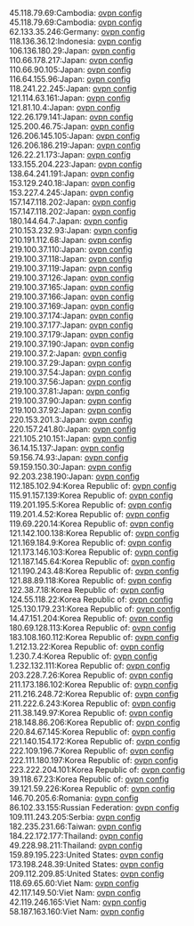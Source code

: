 45.118.79.69:Cambodia: [ovpn config](vpn/45_118_79_69.ovpn)  
45.118.79.69:Cambodia: [ovpn config](vpn/45_118_79_69.ovpn)  
62.133.35.246:Germany: [ovpn config](vpn/62_133_35_246.ovpn)  
118.136.36.12:Indonesia: [ovpn config](vpn/118_136_36_12.ovpn)  
106.136.180.29:Japan: [ovpn config](vpn/106_136_180_29.ovpn)  
110.66.178.217:Japan: [ovpn config](vpn/110_66_178_217.ovpn)  
110.66.90.105:Japan: [ovpn config](vpn/110_66_90_105.ovpn)  
116.64.155.96:Japan: [ovpn config](vpn/116_64_155_96.ovpn)  
118.241.22.245:Japan: [ovpn config](vpn/118_241_22_245.ovpn)  
121.114.63.161:Japan: [ovpn config](vpn/121_114_63_161.ovpn)  
121.81.10.4:Japan: [ovpn config](vpn/121_81_10_4.ovpn)  
122.26.179.141:Japan: [ovpn config](vpn/122_26_179_141.ovpn)  
125.200.46.75:Japan: [ovpn config](vpn/125_200_46_75.ovpn)  
126.206.145.105:Japan: [ovpn config](vpn/126_206_145_105.ovpn)  
126.206.186.219:Japan: [ovpn config](vpn/126_206_186_219.ovpn)  
126.22.21.173:Japan: [ovpn config](vpn/126_22_21_173.ovpn)  
133.155.204.223:Japan: [ovpn config](vpn/133_155_204_223.ovpn)  
138.64.241.191:Japan: [ovpn config](vpn/138_64_241_191.ovpn)  
153.129.240.18:Japan: [ovpn config](vpn/153_129_240_18.ovpn)  
153.227.4.245:Japan: [ovpn config](vpn/153_227_4_245.ovpn)  
157.147.118.202:Japan: [ovpn config](vpn/157_147_118_202.ovpn)  
157.147.118.202:Japan: [ovpn config](vpn/157_147_118_202.ovpn)  
180.144.64.7:Japan: [ovpn config](vpn/180_144_64_7.ovpn)  
210.153.232.93:Japan: [ovpn config](vpn/210_153_232_93.ovpn)  
210.191.112.68:Japan: [ovpn config](vpn/210_191_112_68.ovpn)  
219.100.37.110:Japan: [ovpn config](vpn/219_100_37_110.ovpn)  
219.100.37.118:Japan: [ovpn config](vpn/219_100_37_118.ovpn)  
219.100.37.119:Japan: [ovpn config](vpn/219_100_37_119.ovpn)  
219.100.37.126:Japan: [ovpn config](vpn/219_100_37_126.ovpn)  
219.100.37.165:Japan: [ovpn config](vpn/219_100_37_165.ovpn)  
219.100.37.166:Japan: [ovpn config](vpn/219_100_37_166.ovpn)  
219.100.37.169:Japan: [ovpn config](vpn/219_100_37_169.ovpn)  
219.100.37.174:Japan: [ovpn config](vpn/219_100_37_174.ovpn)  
219.100.37.177:Japan: [ovpn config](vpn/219_100_37_177.ovpn)  
219.100.37.179:Japan: [ovpn config](vpn/219_100_37_179.ovpn)  
219.100.37.190:Japan: [ovpn config](vpn/219_100_37_190.ovpn)  
219.100.37.2:Japan: [ovpn config](vpn/219_100_37_2.ovpn)  
219.100.37.29:Japan: [ovpn config](vpn/219_100_37_29.ovpn)  
219.100.37.54:Japan: [ovpn config](vpn/219_100_37_54.ovpn)  
219.100.37.56:Japan: [ovpn config](vpn/219_100_37_56.ovpn)  
219.100.37.81:Japan: [ovpn config](vpn/219_100_37_81.ovpn)  
219.100.37.90:Japan: [ovpn config](vpn/219_100_37_90.ovpn)  
219.100.37.92:Japan: [ovpn config](vpn/219_100_37_92.ovpn)  
220.153.201.3:Japan: [ovpn config](vpn/220_153_201_3.ovpn)  
220.157.241.80:Japan: [ovpn config](vpn/220_157_241_80.ovpn)  
221.105.210.151:Japan: [ovpn config](vpn/221_105_210_151.ovpn)  
36.14.15.137:Japan: [ovpn config](vpn/36_14_15_137.ovpn)  
59.156.74.93:Japan: [ovpn config](vpn/59_156_74_93.ovpn)  
59.159.150.30:Japan: [ovpn config](vpn/59_159_150_30.ovpn)  
92.203.238.190:Japan: [ovpn config](vpn/92_203_238_190.ovpn)  
112.185.102.94:Korea Republic of: [ovpn config](vpn/112_185_102_94.ovpn)  
115.91.157.139:Korea Republic of: [ovpn config](vpn/115_91_157_139.ovpn)  
119.201.195.5:Korea Republic of: [ovpn config](vpn/119_201_195_5.ovpn)  
119.201.4.52:Korea Republic of: [ovpn config](vpn/119_201_4_52.ovpn)  
119.69.220.14:Korea Republic of: [ovpn config](vpn/119_69_220_14.ovpn)  
121.142.100.138:Korea Republic of: [ovpn config](vpn/121_142_100_138.ovpn)  
121.169.184.9:Korea Republic of: [ovpn config](vpn/121_169_184_9.ovpn)  
121.173.146.103:Korea Republic of: [ovpn config](vpn/121_173_146_103.ovpn)  
121.187.145.64:Korea Republic of: [ovpn config](vpn/121_187_145_64.ovpn)  
121.190.243.48:Korea Republic of: [ovpn config](vpn/121_190_243_48.ovpn)  
121.88.89.118:Korea Republic of: [ovpn config](vpn/121_88_89_118.ovpn)  
122.38.7.18:Korea Republic of: [ovpn config](vpn/122_38_7_18.ovpn)  
124.55.118.22:Korea Republic of: [ovpn config](vpn/124_55_118_22.ovpn)  
125.130.179.231:Korea Republic of: [ovpn config](vpn/125_130_179_231.ovpn)  
14.47.151.204:Korea Republic of: [ovpn config](vpn/14_47_151_204.ovpn)  
180.69.128.113:Korea Republic of: [ovpn config](vpn/180_69_128_113.ovpn)  
183.108.160.112:Korea Republic of: [ovpn config](vpn/183_108_160_112.ovpn)  
1.212.13.22:Korea Republic of: [ovpn config](vpn/1_212_13_22.ovpn)  
1.230.7.4:Korea Republic of: [ovpn config](vpn/1_230_7_4.ovpn)  
1.232.132.111:Korea Republic of: [ovpn config](vpn/1_232_132_111.ovpn)  
203.228.7.26:Korea Republic of: [ovpn config](vpn/203_228_7_26.ovpn)  
211.173.186.102:Korea Republic of: [ovpn config](vpn/211_173_186_102.ovpn)  
211.216.248.72:Korea Republic of: [ovpn config](vpn/211_216_248_72.ovpn)  
211.222.6.243:Korea Republic of: [ovpn config](vpn/211_222_6_243.ovpn)  
211.38.149.97:Korea Republic of: [ovpn config](vpn/211_38_149_97.ovpn)  
218.148.86.206:Korea Republic of: [ovpn config](vpn/218_148_86_206.ovpn)  
220.84.67.145:Korea Republic of: [ovpn config](vpn/220_84_67_145.ovpn)  
221.140.154.172:Korea Republic of: [ovpn config](vpn/221_140_154_172.ovpn)  
222.109.196.7:Korea Republic of: [ovpn config](vpn/222_109_196_7.ovpn)  
222.111.180.197:Korea Republic of: [ovpn config](vpn/222_111_180_197.ovpn)  
223.222.204.101:Korea Republic of: [ovpn config](vpn/223_222_204_101.ovpn)  
39.118.67.23:Korea Republic of: [ovpn config](vpn/39_118_67_23.ovpn)  
39.121.59.226:Korea Republic of: [ovpn config](vpn/39_121_59_226.ovpn)  
146.70.205.6:Romania: [ovpn config](vpn/146_70_205_6.ovpn)  
86.102.33.155:Russian Federation: [ovpn config](vpn/86_102_33_155.ovpn)  
109.111.243.205:Serbia: [ovpn config](vpn/109_111_243_205.ovpn)  
182.235.231.66:Taiwan: [ovpn config](vpn/182_235_231_66.ovpn)  
184.22.172.177:Thailand: [ovpn config](vpn/184_22_172_177.ovpn)  
49.228.98.211:Thailand: [ovpn config](vpn/49_228_98_211.ovpn)  
159.89.195.223:United States: [ovpn config](vpn/159_89_195_223.ovpn)  
173.198.248.39:United States: [ovpn config](vpn/173_198_248_39.ovpn)  
209.112.209.85:United States: [ovpn config](vpn/209_112_209_85.ovpn)  
118.69.65.60:Viet Nam: [ovpn config](vpn/118_69_65_60.ovpn)  
42.117.149.50:Viet Nam: [ovpn config](vpn/42_117_149_50.ovpn)  
42.119.246.165:Viet Nam: [ovpn config](vpn/42_119_246_165.ovpn)  
58.187.163.160:Viet Nam: [ovpn config](vpn/58_187_163_160.ovpn)  
